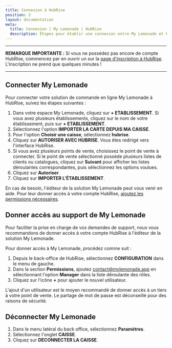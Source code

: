 ```yaml
---
title: Connexion à HubRise
position: 2
layout: documentation
meta:
  title: Connexion | My Lemonade | HubRise
  description: Étapes pour établir une connexion entre My Lemonade et HubRise. Connectez votre caisse et synchronisez vos données avec d'autres applications.
---
```


---

**REMARQUE IMPORTANTE :** Si vous ne possédez pas encore de compte HubRise, commencez par en ouvrir un sur la [page d'inscription à HubRise](https://manager.hubrise.com/signup). L'inscription ne prend que quelques minutes !

---

## Connecter My Lemonade

Pour connecter votre solution de commande en ligne My Lemonade à HubRise, suivez les étapes suivantes :

1. Dans votre espace My Lemonade, cliquez sur **+ ETABLISSEMENT**. Si vous avez plusieurs établissements, cliquez sur le nom de votre établissement, puis sur **+ ETABLISSEMENT**.
1. Sélectionnez l'option **IMPORTER LA CARTE DEPUIS MA CAISSE**.
1. Pour l'option **Choisir une caisse**, sélectionnez **hubrise**.
1. Cliquez sur **AUTORISER AVEC HUBRISE**. Vous êtes redirigé vers l'interface HubRise.
1. Si vous avez plusieurs points de vente, choisissez le point de vente à connecter. Si le point de vente sélectionné possède plusieurs listes de clients ou catalogues, cliquez sur **Suivant** pour afficher les listes déroulantes correspondantes, puis sélectionnez les options voulues.
1. Cliquez sur **Autoriser**.
1. Cliquez sur **IMPORTER L'ÉTABLISSEMENT**.

En cas de besoin, l'éditeur de la solution My Lemonade peut vous venir en aide. Pour leur donner accès à votre compte HubRise, [ajoutez les permissions nécessaires](/apps/my-lemonade/connexion-hubrise#donner-acc-s-au-support-de-my-lemonade).

## Donner accès au support de My Lemonade

Pour faciliter la prise en charge de vos demandes de support, nous vous recommandons de donner accès à votre compte HubRise à l'éditeur de la solution My Lemonade.

Pour donner accès à My Lemonade, procédez comme suit :

1. Depuis le back-office de HubRise, sélectionnez **CONFIGURATION** dans le menu de gauche.
1. Dans la section **Permissions**, ajoutez contact@mylemonade.app en sélectionnant l'option **Manager** dans la liste déroulante des rôles.
1. Cliquez sur l'icône **+** pour ajouter le nouvel utilisateur.

L'ajout d'un utilisateur est le moyen recommandé de donner accès à un tiers à votre point de vente. Le partage de mot de passe est déconseillé pour des raisons de sécurité.

## Déconnecter My Lemonade

1.  Dans le menu latéral du back office, sélectionnez **Paramètres**.
1.  Sélectionnez l'onglet **CAISSE**.
1.  Cliquez sur **DECONNECTER LA CAISSE**.
